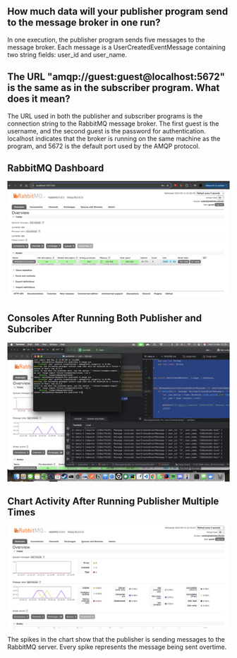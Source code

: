 ## How much data will your publisher program send to the message broker in one run? ##

In one execution, the publisher program sends five messages to the message broker. 
Each message is a UserCreatedEventMessage containing two string fields: user_id and user_name.

## The URL "amqp://guest:guest@localhost:5672" is the same as in the subscriber program. What does it mean? ##

The URL used in both the publisher and subscriber programs is the connection string to the RabbitMQ message broker. 
The first guest is the username, and the second guest is the password for authentication. 
localhost indicates that the broker is running on the same machine as the program, and 5672 is the default port used by the AMQP protocol.

## RabbitMQ Dashboard ##
![RabbitMQ Dashboard](images/image1.png)

## Consoles After Running Both Publisher and Subcriber ##
![RabbitMQ Dashboard](images/image2.png)

## Chart Activity After Running Publisher Multiple Times ##
![RabbitMQ Dashboard](images/image3.png)

The spikes in the chart show that the publisher is sending messages to the RabbitMQ server.
Every spike represents the message being sent overtime. 